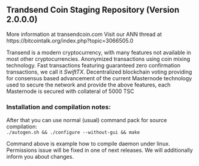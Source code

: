 <h2><strong>Trandsend Coin Staging Repository (Version 2.0.0.0)</strong></h2>
<p>More information at transendcoin.com Visit our ANN thread at https://bitcointalk.org/index.php?topic=3066505.0</p>

Transend is a modern cryptocurrency, with many features not available in most other cryptocurrencies.
Anonymized transactions using coin mixing technology.
Fast transactions featuring guaranteed zero confirmation transactions, we call it <em>SwiftTX</em>.
Decentralized blockchain voting providing for consensus based advancement of the current Masternode technology used to secure the network and provide the above features, each Masternode is secured with collateral of 5000 TSC
<br/>
<h3>Installation and compilation notes:</h3>

After that you can use normal (usual) command pack for source compilation:<br/>
```./autogen.sh && ./configure --without-gui && make```

Command above is example how to compile daemon under linux. Permissions issue will be fixed in one of next releases. We will additionally inform you about changes.
